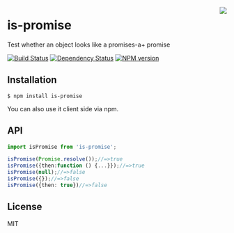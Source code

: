 <a href="https://promisesaplus.com/"><img src="https://promisesaplus.com/assets/logo-small.png" align="right" /></a>

# is-promise

Test whether an object looks like a promises-a+ promise

[![Build Status](https://img.shields.io/travis/then/is-promise/master.svg)](https://travis-ci.org/then/is-promise)
[![Dependency Status](https://img.shields.io/david/then/is-promise.svg)](https://david-dm.org/then/is-promise)
[![NPM version](https://img.shields.io/npm/v/is-promise.svg)](https://www.npmjs.org/package/is-promise)

## Installation

    $ npm install is-promise

You can also use it client side via npm.

## API

```typescript
import isPromise from 'is-promise';

isPromise(Promise.resolve());//=>true
isPromise({then:function () {...}});//=>true
isPromise(null);//=>false
isPromise({});//=>false
isPromise({then: true})//=>false
```

## License

MIT
